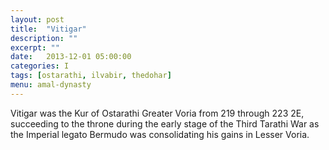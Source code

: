 ```yaml
---
layout: post
title:  "Vitigar"
description: ""
excerpt: ""
date:   2013-12-01 05:00:00
categories: I
tags: [ostarathi, ilvabir, thedohar]
menu: amal-dynasty
---
```


Vitigar was the Kur of Ostarathi Greater Voria from 219 through 223 2E, succeeding to the throne during the early stage of the Third Tarathi War as the Imperial legato Bermudo was consolidating his gains in Lesser Voria.